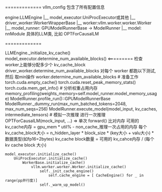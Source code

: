 =============
vllm_config 包含了所有配置信息

engine:LLMEngine
    |__ model_executor:UniProcExecutor或其他
        |__ driver_worker:WorkerWrapperBase
            |__ worker:vllm.worker.worker.Worker
                |__ model_runner: GPUModelRunnerBase -> ModelRunner
                    |__ model: nnModule 具体的LLM类, 比如 OPTForCausalLM

=============

LLMEngine._initialize_kv_cache()
    model_executor.determine_num_available_blocks() <========= 检查 worker上能够分配多少个 kv_cache_block
        driver_worker.determine_num_available_blocks
            对每个 worker 都跑以下测试, 然后 取min操作
                worker.determine_num_available_blocks
                    # 准备工作
                    torch.cuda.empty_cache()
                    torch.cuda.reset_peak_memory_stats()
                    torch.cuda.mem_get_info()
                    # 分析权重占用内存
                    memory_profiling(weights_memory=self.model_runner.model_memory_usage)
                    ModelRunner.profile_run()::GPUModelRunnerBase
                    ModelRunner._dummy_run(max_num_batched_tokens=2048, max_num_seqs=256)
                    ModelRunner.execute_model(model_input, kv_caches, intermediate_tensors) # 模拟一次推理
                        进行一次推理 OPTForCausalLM(mock_input, ...) => 单次 forward()
                        比对内存
                        可用的kv_cache内存 = gpu_mem * util% - non_cache_推理一次占用的内存
                        每个 kv_cache_block大小 = n_hidden_layer * block_size * (key大小 + valu大小) * 数据类型(如fp16=2bytes)
                        kv_cache block数量 = 可用的 kv_cahce内存 / (每个 kv cache block 大小)

    model_executor.initialize_cache()
        UniProcExecutor.initialize_cache()
            WorkerBase.initialize_cache()
                vllm.worker.worker.Worker.initialize_cache()
                    self._init_cache_engine()
                        self.cache_engine = [ CacheEngine() for _ in range(pp并行度)]
                    self._warm_up_model()